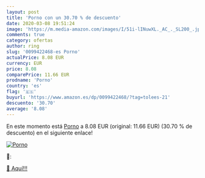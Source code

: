 ```yaml
---
layout: post
title: 'Porno con un 30.70 % de descuento'
date: 2020-03-08 19:51:24
image: 'https://m.media-amazon.com/images/I/51i-lINuwXL._AC_._SL200_.jpg'
comments: true
category: ofertas
author: ring
slug: '0099422468-es Porno'
actualPrice: 8.08 EUR
currency: EUR
price: 8.08
comparePrice: 11.66 EUR
prodname: 'Porno'
country: 'es'
flag: '🇪🇸'
buyurl: 'https://www.amazon.es/dp/0099422468/?tag=tolees-21'
descuento: '30.70'
average: '8.08'
---
```


En este momento está [Porno](https://www.amazon.es/dp/0099422468/?tag=tolees-21) a 8.08 EUR (original: 11.66 EUR) (30.70 %  de descuento) en el siguiente enlace!

[![Porno](https://m.media-amazon.com/images/I/51i-lINuwXL._AC_._SL200_.jpg)](https://www.amazon.es/dp/0099422468/?tag=tolees-21)

🔎:


[🛒 Aquí!!!](https://www.amazon.es/dp/0099422468/?tag=tolees-21)
